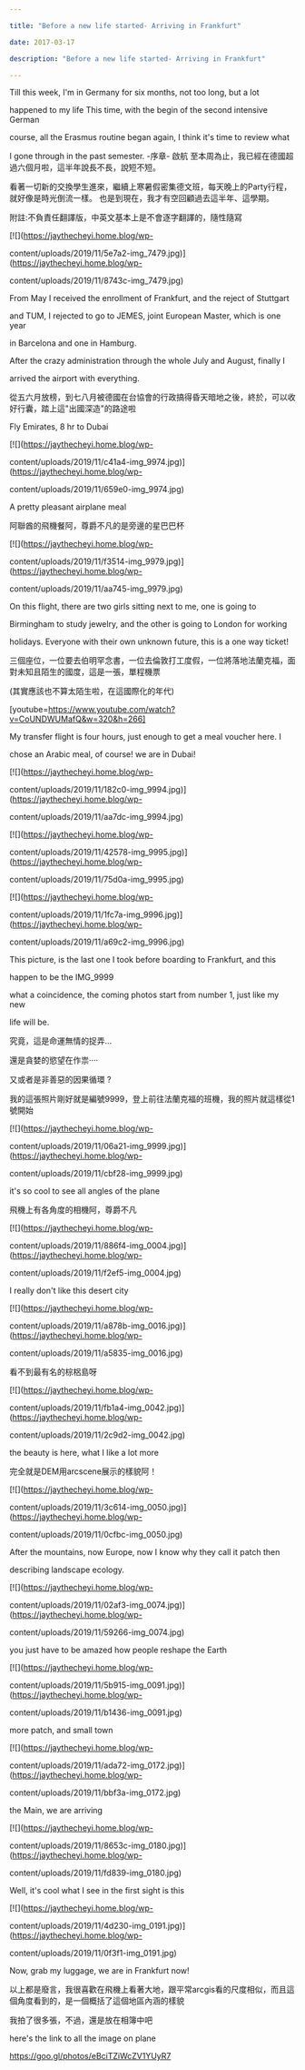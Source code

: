 ```yaml
---

title: "Before a new life started- Arriving in Frankfurt"

date: 2017-03-17

description: "Before a new life started- Arriving in Frankfurt"

---
```




Till this week, I'm in Germany for six months, not too long, but a lot

happened to my life This time, with the begin of the second intensive German

course, all the Erasmus routine began again, I think it's time to review what

I gone through in the past semester. -序章- 啟航 至本周為止，我已經在德國超過六個月啦，這半年說長不長，說短不短。

看著一切新的交換學生進來，繼續上寒暑假密集德文班，每天晚上的Party行程，就好像是時光倒流一樣。 也是到現在，我才有空回顧過去這半年、這學期。

附註:不負責任翻譯版，中英文基本上是不會逐字翻譯的，隨性隨寫  



[![](https://jaythecheyi.home.blog/wp-

content/uploads/2019/11/5e7a2-img_7479.jpg)](https://jaythecheyi.home.blog/wp-

content/uploads/2019/11/8743c-img_7479.jpg)



  

  



From May I received the enrollment of Frankfurt, and the reject of Stuttgart

and TUM, I rejected to go to JEMES, joint European Master, which is one year

in Barcelona and one in Hamburg.



After the crazy administration through the whole July and August, finally I

arrived the airport with everything.



從五六月放榜，到七八月被德國在台協會的行政搞得昏天暗地之後，終於，可以收好行囊，踏上這"出國深造"的路途啦



  



Fly Emirates, 8 hr to Dubai



[![](https://jaythecheyi.home.blog/wp-

content/uploads/2019/11/c41a4-img_9974.jpg)](https://jaythecheyi.home.blog/wp-

content/uploads/2019/11/659e0-img_9974.jpg)



  



A pretty pleasant airplane meal



阿聯酋的飛機餐阿，尊爵不凡的是旁邊的星巴巴杯



[![](https://jaythecheyi.home.blog/wp-

content/uploads/2019/11/f3514-img_9979.jpg)](https://jaythecheyi.home.blog/wp-

content/uploads/2019/11/aa745-img_9979.jpg)



  



  



On this flight, there are two girls sitting next to me, one is going to

Birmingham to study jewelry, and the other is going to London for working

holidays. Everyone with their own unknown future, this is a one way ticket!



  



三個座位，一位要去伯明罕念書，一位去倫敦打工度假，一位將落地法蘭克福，面對未知且陌生的國度，這是一張，單程機票



(其實應該也不算太陌生啦，在這國際化的年代)



  



[youtube=https://www.youtube.com/watch?v=CoUNDWUMafQ&w=320&h=266]  



  



My transfer flight is four hours, just enough to get a meal voucher here. I

chose an Arabic meal, of course! we are in Dubai!



[![](https://jaythecheyi.home.blog/wp-

content/uploads/2019/11/182c0-img_9994.jpg)](https://jaythecheyi.home.blog/wp-

content/uploads/2019/11/aa7dc-img_9994.jpg)



  



[![](https://jaythecheyi.home.blog/wp-

content/uploads/2019/11/42578-img_9995.jpg)](https://jaythecheyi.home.blog/wp-

content/uploads/2019/11/75d0a-img_9995.jpg)



  



[![](https://jaythecheyi.home.blog/wp-

content/uploads/2019/11/1fc7a-img_9996.jpg)](https://jaythecheyi.home.blog/wp-

content/uploads/2019/11/a69c2-img_9996.jpg)



  



  



This picture, is the last one I took before boarding to Frankfurt, and this

happen to be the IMG_9999  

what a coincidence, the coming photos start from number 1, just like my new

life will be.  

  

究竟，這是命運無情的捉弄…  

還是貪婪的慾望在作祟‧‧‧‧  

又或者是非善惡的因果循環 ?  

我的這張照片剛好就是編號9999，登上前往法蘭克福的班機，我的照片就這樣從1號開始  



[![](https://jaythecheyi.home.blog/wp-

content/uploads/2019/11/06a21-img_9999.jpg)](https://jaythecheyi.home.blog/wp-

content/uploads/2019/11/cbf28-img_9999.jpg)



  



it's so cool to see all angles of the plane



飛機上有各角度的相機阿，尊爵不凡



[![](https://jaythecheyi.home.blog/wp-

content/uploads/2019/11/886f4-img_0004.jpg)](https://jaythecheyi.home.blog/wp-

content/uploads/2019/11/f2ef5-img_0004.jpg)



I really don't like this desert city



  



[![](https://jaythecheyi.home.blog/wp-

content/uploads/2019/11/a878b-img_0016.jpg)](https://jaythecheyi.home.blog/wp-

content/uploads/2019/11/a5835-img_0016.jpg)



  



看不到最有名的棕梠島呀



[![](https://jaythecheyi.home.blog/wp-

content/uploads/2019/11/fb1a4-img_0042.jpg)](https://jaythecheyi.home.blog/wp-

content/uploads/2019/11/2c9d2-img_0042.jpg)



  



the beauty is here, what I like a lot more



完全就是DEM用arcscene展示的樣貌阿！



[![](https://jaythecheyi.home.blog/wp-

content/uploads/2019/11/3c614-img_0050.jpg)](https://jaythecheyi.home.blog/wp-

content/uploads/2019/11/0cfbc-img_0050.jpg)



  



After the mountains, now Europe, now I know why they call it patch then

describing landscape ecology.



[![](https://jaythecheyi.home.blog/wp-

content/uploads/2019/11/02af3-img_0074.jpg)](https://jaythecheyi.home.blog/wp-

content/uploads/2019/11/59266-img_0074.jpg)



  



you just have to be amazed how people reshape the Earth



[![](https://jaythecheyi.home.blog/wp-

content/uploads/2019/11/5b915-img_0091.jpg)](https://jaythecheyi.home.blog/wp-

content/uploads/2019/11/b1436-img_0091.jpg)



more patch, and small town



  



[![](https://jaythecheyi.home.blog/wp-

content/uploads/2019/11/ada72-img_0172.jpg)](https://jaythecheyi.home.blog/wp-

content/uploads/2019/11/bbf3a-img_0172.jpg)



  



the Main, we are arriving



[![](https://jaythecheyi.home.blog/wp-

content/uploads/2019/11/8653c-img_0180.jpg)](https://jaythecheyi.home.blog/wp-

content/uploads/2019/11/fd839-img_0180.jpg)



  



  



Well, it's cool what I see in the first sight is this



[![](https://jaythecheyi.home.blog/wp-

content/uploads/2019/11/4d230-img_0191.jpg)](https://jaythecheyi.home.blog/wp-

content/uploads/2019/11/0f3f1-img_0191.jpg)



  



Now, grab my luggage, we are in Frankfurt now!



  



以上都是廢言，我很喜歡在飛機上看著大地，跟平常arcgis看的尺度相似，而且這個角度看到的，是一個概括了這個地區內涵的樣貌



  



我拍了很多張，不過，還是放在相簿中吧



here's the link to all the image on plane



  



<https://goo.gl/photos/eBciTZiWcZV1YUyR7>



  



